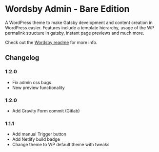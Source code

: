 # Wordsby Admin - Bare Edition

A WordPress theme to make Gatsby development and content creation in WordPress easier. Features include a template hierarchy, usage of the WP permalink structure in gatsby, instant page previews and much more.

Check out the [Wordsby readme](https://github.com/TylerBarnes/wordsby) for more info.

## Changelog

### 1.2.0

- Fix admin css bugs
- New preview functionality

### 1.2.0

- Add Gravity Form commit (Gitlab)

### 1.1.1

- Add manual Trigger button
- Add Netlify build badge
- Change theme to WP default theme with tweaks
